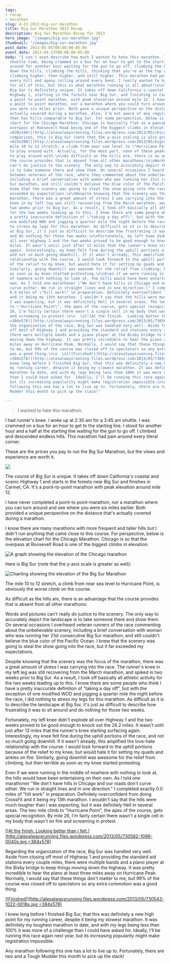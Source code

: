 ```yaml
---
tags:
- recap
- marathon
slug: 4-23-2013-big-sur-marathon
title: Big Sur Marathon 2013 Recap
description: Big Sur Marathon Recap for 2013
hero_image: "/images/big-sur-marathon.jpg"
thumbnail: "/images/big-sur-marathon.jpg"
post_date: 2013-05-05T00:00:00-05:00
event_date: 2013-04-23T00:00:00-05:00
body: "I can't even describe how much I wanted to hate this marathon. The 3:45 am
  shuttle time, being crammed in a bus for an hour to get to the starting line, standing
  around for another hour waiting for the gun to go off, climbing the hills, going
  down the hills, climbing the hills, thinking that you're at the top of the hill,
  climbing higher, then higher, and still higher. This marathon had pain roaring down
  every hill and agony rolling around every bend. I really wanted to hate this marathon
  for all of this, but this is what marathon running is all about!\n\nThe course of
  Big Sur is definitely unique. It takes off down California's coastal and scenic
  Highway 1, starting in the forests near Big Sur, and finishing in Carmel, CA. It's
  a point to point marathon, with peak elevation around mile 12. I have never done
  a point to point marathon, nor a marathon where you could turn around and see where
  you were six miles prior. Both gave a unique perspective on the distance that's
  actually covered during a marathon. Also, I'm not aware of any regular marathon
  that has hills comparable to Big Sur. For some perspective, below is the elevation
  chart for the Chicago Marathon. Chicago is basically flat as a pancake, with the
  overpass at Roosevelt Road being one of the biggest climbs in elevation:\n\n[![ChicagoElevationChart](http://alexalwaysrunning.files.wordpress.com/2013/05/chicagoelevationchart.png
  =620x194)](http://alexalwaysrunning.files.wordpress.com/2013/05/chicagoelevationchart.png)By
  comparison, this is Big Sur (note that the y-axis scaling is also greater):\n\n[![BigSurElevation](http://alexalwaysrunning.files.wordpress.com/2013/05/bigsurelevation.png
  =623x200)](http://alexalwaysrunning.files.wordpress.com/2013/05/bigsurelevation.png)The
  mile 10 to 12 stretch, a climb from near sea level to \"Hurricane Point\", is nothing
  to play around with. Actually, for the most part, none of these peaks were anything
  to play around with.\n\nAs difficult as the hills are, there is an advantage that
  the course provides that is absent from all other marathons:\n\nWords and pictures
  can't do justice to the scenery. The only way to accurately depict the landscape
  is to take someone there and show them. On several occasions I heard discussions
  between veterans of the race, where they commented about the unbelievable scenery,
  including a brief conversation with woman who was running her 21st consecutive Big
  Sur marathon, and still couldn't believe the blue color of the Pacific Ocean. I
  knew that the scenery was going to steal the show going into the race, but it far
  exceeded my expectations.\n\nDespite knowing that the scenery was the focus of the
  marathon, there was a great amount of stress I was carrying into the race. The runner's
  knee in my left leg was still recovering from the March marathon, and spiked in
  two weeks prior to Big Sur. As a result, I took off basically all athletic activity
  for the two weeks leading up to this. I know there are some people who think I have
  a pretty inaccurate definition of \"taking a day off\", but with the exception of
  one modified WOD and jogging a quarter mile the night before the race, I did nothing
  to stress my legs for this marathon. As difficult as it is to describe the landscape
  at Big Sur, it's just as difficult to describe how frustrating it was to sit around
  and do nothing for those two weeks.\n\nFortunately, my left knee didn't explode
  all over Highway 1 and the two weeks proved to be good enough to knock out the 26.2
  miles. It wasn't until just after 13 miles that the runner's knee starting surfacing
  again. Interestingly, my knee felt fine during the uphill portions of the race,
  and not so much going downhill. If it wasn't already, this amplified the love-hate
  relationship with the course. I would look forward to the uphill portions because
  of the relief to my knee, but would hate it for setting my quads and ankles on fire.
  Similarly, going downhill was awesome for the relief from climbing, but then terrible
  as soon as my knee started protesting.\n\nEven if we were running in the middle
  of nowhere with nothing to look at, the hills would have been entertaining on their
  own. As I told one marathoner \"We don't have hills in Chicago and our roads don't
  curve either. We run in straight lines and in one direction.\" I completed exactly
  0.0 miles of \"hill work\" in preparation. Definitely overconfident from doing CrossFit
  and it being my 13th marathon. I wouldn't say that the hills were much tougher than
  I was expecting, but it was definitely Hell in several areas. The two mile climb
  to \"Hurricane Point\", the apex of the course, gets special recognition. By mile
  26, I'm fairly certain there wasn't a single cell in my body that wasn't on fire
  and screaming in protest.\n\n  \n[![At the finish.  Looking better than I felt.](http://alexalwaysrunning.files.wordpress.com/2013/05/730562-1099-0040s.jpg
  =384x578)](http://alexalwaysrunning.files.wordpress.com/2013/05/730562-1099-0040s.jpg)\n\nRegarding
  the organization of the race, Big Sur was handled very well. Aside from closing
  off most of Highway 1 and providing the standard aid stations every couple miles,
  there were multiple bands and a piano player at the Bixby bridge to keep things
  moving down the highway. It was pretty incredible to hear the piano at least three
  miles away on Hurricane Peak. Normally, I would say that these things don't matter
  to me, but 99% of the course was closed off to spectators so any extra commotion
  was a good thing.\n\n  \n[![Finished!](http://alexalwaysrunning.files.wordpress.com/2013/05/730543-1022-0018s.jpg
  =384x578)](http://alexalwaysrunning.files.wordpress.com/2013/05/730543-1022-0018s.jpg)\n\nI
  knew long before I finished Big Sur, that this was definitely a new high point for
  my running career, despite it being my slowest marathon. It was definitely my toughest
  marathon to date, and with my legs being less than 100% it was more of a challenge
  than I could have asked for. Ideally, I'll be running this race again next year,
  but its increasing popularity might make registration impossible.\n\nAny marathon
  following this one has a lot to live up to. Fortunately, there are two and a Tough
  Mudder this month to pick up the slack!"

---
```

> I wanted to hate this marathon.

I had runner's knee. I woke up at 2:30 am for a 3:45 am shuttle. I was crammed on a bus for an hour to get to the starting line. I stood for another hour and a half at the starting line waiting for the gun to go off. I climbed and descended endless hills. This marathon had pain around every literal corner.

These are the prices you pay to run the Big Sur Marathon, but the views and experience are worth it.

![](/images/big-sur-7.jpg)

The course of Big Sur is unique. It takes off down California's coastal and scenic Highway 1 and starts in the forests near Big Sur and finishes in Carmel, CA. It's a point-to-point marathon with peak elevation around mile 12. 

I have never completed a point-to point-marathon, nor a marathon where you can turn around and see where you were six miles earlier. Both provided a unique perspective on the distance that's actually covered during a marathon.

I know there are many marathons with more frequent and taller hills but I didn't run anything that came close to this course. For perspective, below is the elevation chart for the Chicago Marathon. Chicago is so that the overpass at Roosevelt Road is one of the biggest climbs in elevation:

![A graph showing the elevation of the Chicago marathon](/images/chicago-elevation.jpg "Chicago Elevation Chart")

Here is Big Sur (note that the y-axis scale is greater as well):

![Charting showing the elevation of the Big Sur Marathon](/images/big-sur-elevation.jpg "Big Sur Elevation Chart")

The mile 10 to 12 stretch, a climb from near sea level to Hurricane Point, is obviously the worse climb on the course.

As difficult as the hills are, there is an advantage that the course provides that is absent from all other marathons:

Words and pictures can't really do justice to the scenery. The only way to accurately depict the landscape is to take someone there and show them. On several occasions I overheard veteran runners of the race commenting about the unbelievable scenery, including a brief conversation with woman who was running her 21st consecutive Big Sur marathon, and still couldn't believe the blue color of the Pacific Ocean. I knew that the scenery was going to steal the show going into the race, but it far exceeded my expectations.

Despite knowing that the scenery was the focus of the marathon, there was a great amount of stress I was carrying into the race. The runner's knee in my left leg was still recovering from the March marathon, and spiked in two weeks prior to Big Sur. As a result, I took off basically all athletic activity for the two weeks leading up to this. I know there are some people who think I have a pretty inaccurate definition of "taking a day off", but with the exception of one modified WOD and jogging a quarter mile the night before the race, I did nothing to stress my legs for this marathon. As difficult as it is to describe the landscape at Big Sur, it's just as difficult to describe how frustrating it was to sit around and do nothing for those two weeks.

Fortunately, my left knee didn't explode all over Highway 1 and the two weeks proved to be good enough to knock out the 26.2 miles. It wasn't until just after 13 miles that the runner's knee starting surfacing again. Interestingly, my knee felt fine during the uphill portions of the race, and not so much going downhill. If it wasn't already, this amplified the love-hate relationship with the course. I would look forward to the uphill portions because of the relief to my knee, but would hate it for setting my quads and ankles on fire. Similarly, going downhill was awesome for the relief from climbing, but then terrible as soon as my knee started protesting.

Even if we were running in the middle of nowhere with nothing to look at, the hills would have been entertaining on their own. As I told one marathoner "We don't have hills in Chicago and our roads don't curve either. We run in straight lines and in one direction." I completed exactly 0.0 miles of "hill work" in preparation. Definitely overconfident from doing CrossFit and it being my 13th marathon. I wouldn't say that the hills were much tougher than I was expecting, but it was definitely Hell in several areas. The two mile climb to "Hurricane Point", the apex of the course, gets special recognition. By mile 26, I'm fairly certain there wasn't a single cell in my body that wasn't on fire and screaming in protest.

[![At the finish.  Looking better than I felt.](http://alexalwaysrunning.files.wordpress.com/2013/05/730562-1099-0040s.jpg =384x578)](http://alexalwaysrunning.files.wordpress.com/2013/05/730562-1099-0040s.jpg)

Regarding the organization of the race, Big Sur was handled very well. Aside from closing off most of Highway 1 and providing the standard aid stations every couple miles, there were multiple bands and a piano player at the Bixby bridge to keep things moving down the highway. It was pretty incredible to hear the piano at least three miles away on Hurricane Peak. Normally, I would say that these things don't matter to me, but 99% of the course was closed off to spectators so any extra commotion was a good thing.

[![Finished!](http://alexalwaysrunning.files.wordpress.com/2013/05/730543-1022-0018s.jpg =384x578)](http://alexalwaysrunning.files.wordpress.com/2013/05/730543-1022-0018s.jpg)

I knew long before I finished Big Sur, that this was definitely a new high point for my running career, despite it being my slowest marathon. It was definitely my toughest marathon to date, and with my legs being less than 100% it was more of a challenge than I could have asked for. Ideally, I'll be running this race again next year, but its increasing popularity might make registration impossible.

Any marathon following this one has a lot to live up to. Fortunately, there are two and a Tough Mudder this month to pick up the slack!